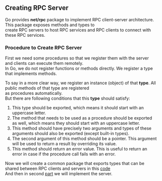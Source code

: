 ## Creating RPC Server

Go provides <b>net/rpc</b> package to implement RPC client-server architecture. This package exposes methods and types to <br> create RPC servers to host RPC services and RPC clients to connect with these RPC services. <br>

### Procedure to Create RPC Server

First we need some procedures so that we register them with the server and clients can execute them remotely. <br>
In Go, we do not register functions or methods directly. We register a type that implements methods. <br>

To say in a more clear way, we register an instance (object) of that <b>type</b>. All public methods of that type are registered<br>
as procedures automatically. <br>
But there are following conditions that this <b>type</b> should satisfy:
1. This type should be exported, which means it should start with an uppercase letter.<br>
2. The method that needs to be used as a procedure should be exported as well, which means they should start with an uppercase letter.
3. This method should have precisely two arguments and types of these arguments should also be exported (except built-in types).
4. The second argument of this method should be a pointer. This argument will be used to return a result by overriding its value.
5. This method should return an error value. This is useful to return an error in case if the procedure call fails with an error.

Now we will create a common package that exports types that can be shared between RPC clients and servers in this [code](https://github.com/aaditya29/Microservices-With-Go/blob/master/Part_10/Creating%20An%20RPC%20Server/creatingserver.go) <br>
And then in second [part](https://github.com/aaditya29/Microservices-With-Go/blob/master/Part_10/Creating%20An%20RPC%20Server/implementingserver.go) we will implement the server. <br>
